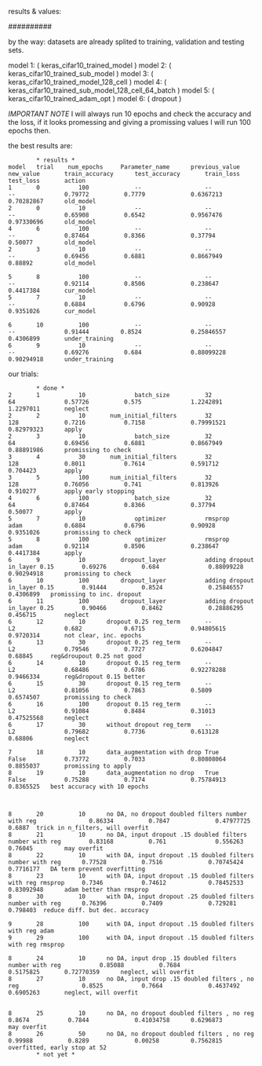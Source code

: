 results & values:

##########

by the way: datasets are already splited to training, validation and testing sets.


model 1: ( keras_cifar10_trained_model )
model 2: ( keras_cifar10_trained_sub_model )
model 3: ( keras_cifar10_trained_model_128_cell )
model 4: ( keras_cifar10_trained_sub_model_128_cell_64_batch )
model 5: ( keras_cifar10_trained_adam_opt )
model 6: ( dropout )

*IMPORTANT NOTE*  I will always run 10 epochs and check the accuracy and the loss, if it looks promessing and giving a promissing values I will run 100 epochs then.

the best results are:

			* results *
	model   trial	 num_epochs		Parameter_name		previous_value		new_value		train_accuracy		test_accuracy		train_loss		test_loss		action
	1		0			100				--					--					--				0.79772			 0.7779 			0.6367213		0.70282867 		old_model
	2		0			10 				--					--					--				0.65908 		 0.6542 			0.9567476 		0.97330696 		old_model
	4		6 			100 			--		 			--					-- 				0.87464 		 0.8366 			0.37794 		0.50077 		old_model
	2		3 			10 				--		 			-- 					-- 				0.69456 		 0.6881 			0.8667949 		0.88892 		old_model
	
	5		8 			100				--		 			-- 					-- 				0.92114 		 0.8506 			0.238647 		0.4417384 		cur_model
	5		7 			10 				--		 			-- 					-- 				0.6884 			 0.6796 			0.90928 		0.9351026 		cur_model

	6		10			100			 	--		 			-- 					-- 			 	0.91444 		0.8524 				0.25846557 		0.4306899 		under_training
	6		9			10 			 	--		 			-- 					-- 				0.69276 		 0.684 				0.88099228 		0.90294918  	under_training

our trials: 

			* done *
	2		1			10 				batch_size			32					64 				0.57726			 0.575 				1.2242891 		1.2297011 		neglect
	2		2			10 		 num_initial_filters		32 					128 			0.7216 			 0.7158 			0.79991521 		0.82979323 		apply
	2		3 			10 				batch_size 			32 					64 				0.69456 		 0.6881 			0.8667949 		0.88891986 		promissing to check
	3		4 			30 	 	 num_initial_filters		32 					128 			0.8011 			 0.7614 			0.591712 		0.704423		apply
	3		5 			100 	 num_initial_filters		32 					128 			0.76056 		 0.741 				0.813926 		0.910277 		apply early stopping
	4		6 			100 			batch_size 			32					64 				0.87464 		 0.8366 			0.37794 		0.50077 		apply
	5		7			10 				optimizer 			rmsprop				adam			0.6884 			 0.6796 			0.90928 		0.9351026 		promissing to check
	5		8 			100 			optimizer 			rmsprop 			adam 			0.92114 		 0.8506 			0.238647 		0.4417384 		apply
	6		9			10 			dropout_layer			adding dropout in_layer 0.15 	 	0.69276 		 0.684 				0.88099228 		0.90294918 		promissing to check
	6		10			100 		dropout_layer			adding dropout in_layer 0.15 	 	0.91444 		 0.8524				0.25846557 		0.4306899 	promissing to inc. dropout 
	6		11			100 		dropout_layer			adding dropout in_layer 0.25 		0.90466 		 0.8462 			0.28886295 		0.456715 		neglect
	6		12			10 		dropout 0.25 reg_term		-- 					L2 		 		0.682 			 0.6715 			0.94805615 		0.9720314 		not clear, inc. epochs
	6		13			30 		dropout 0.25 reg_term		-- 					L2 		 		0.79546 		 0.7727 			0.6204847 		0.68845 	reg&droupout 0.25 not good
	6		14			10		dropout 0.15 reg_term		-- 					L2 		 		0.68486 		 0.6786 			0.92278288 		0.9466334 		reg&dropout 0.15 better
	6		15			30		dropout 0.15 reg_term		-- 					L2 		 		0.81056 		 0.7863 			0.5809 			0.6574507 		promissing to check
	6		16			100		dropout 0.15 reg_term		-- 					L2 		 		0.91084 		 0.8484 			0.31013 		0.47525568 		neglect
	6		17			30		without dropout reg_term	-- 					L2 		 		0.79682 		 0.7736 			0.613128 		0.68806 		neglect

	7		18			10 		data_augmentation with drop	True 				False 			0.73772			 0.7033 			0.80808064 		0.8855037 		promissing to apply
	8		19			10		data_augmentation no drop	True 				False 			0.75288 		 0.7174 			0.75784913 		0.8365525 	best accuracy with 10 epochs



	8		20 			10 		no DA, no dropout doubled filters number with reg				0.86334 		 0.7847 			0.47977725 		0.6887 	trick in n_filters, will overfit
	8		21 			10 		no DA, input dropout .15 doubled filters number with reg		0.83168			 0.761 				0.556263 		0.76045 		may overfit
	8		22 			10		with DA, input dropout .15 doubled filters number with reg		0.77528			 0.7516 			0.70745424 		0.7716177 	DA term prevent overfitting
	8		23 			10 		with DA, input dropout .15 doubled filters with reg	rmsprop 	0.7346			 0.74612 			0.78452533 		0.83092948		adam better than rmsprop		
	8		30 			10		with DA, input dropout .25 doubled filters number with reg		0.76396 		 0.7409 			0.729281 		0.798403  reduce diff. but dec. accuracy

	9 		28 			100 	with DA, input dropout .15 doubled filters with reg adam		 		
	9 		29 			100 	with DA, input dropout .15 doubled filters with reg	rmsprop 	 			

	8		24 			10 		no DA, input drop .15 doubled filters number with reg			0.85088			 0.7684 			0.5175825 		0.72770359 		neglect, will overfit
	8		27 			10 		no DA, input drop .15 doubled filters , no reg 					0.8525 			 0.7664 			0.4637492 		0.6905263 		neglect, will overfit


	8		25 			10 		no DA, no dropout doubled filters , no reg 						0.8674 			 0.7844 			0.41034758 		0.6296873 		may overfit
	8		26 			50 		no DA, no dropout doubled filters , no reg 						0.99988 		 0.8289				0.00258 		0.7562815 	overfitted, early stop at 52
			* not yet *





